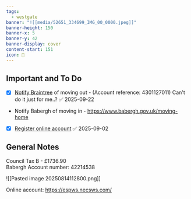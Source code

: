 ```yaml
---
tags:
  - westgate
banner: "![[media/52651_334699_IMG_00_0000.jpeg]]"
banner-height: 150
banner-x: 5
banner-y: 42
banner-display: cover
content-start: 151
icon: 🏡
---
```


## Important and To Do

- [x] [Notify Braintree](https://openportal.braintree.gov.uk/scripts/OPENPortal-Live.wsc/ctax/moveout.p) of moving out - (Account reference: 4301127011) Can't do it just for me..? ✅ 2025-09-22
- Notify Babergh of moving in - <https://www.babergh.gov.uk/moving-home> 
- [x] [Register online account](https://www.babergh.gov.uk/w/manage-your-council-tax-online) ✅ 2025-09-02
## General Notes

Council Tax B - £1736.90  
Babergh Account number: 42214538

![[Pasted image 20250814112800.png]]

Online account: <https://espws.necsws.com/>
